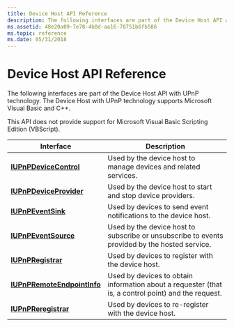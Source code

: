 ```yaml
---
title: Device Host API Reference
description: The following interfaces are part of the Device Host API with UPnP technology. The Device Host with UPnP technology supports Microsoft Visual Basic and C++.
ms.assetid: 48e20a09-7e78-4b8d-aa16-78751b6fb586
ms.topic: reference
ms.date: 05/31/2018
---
```


# Device Host API Reference

The following interfaces are part of the Device Host API with UPnP technology. The Device Host with UPnP technology supports Microsoft Visual Basic and C++.

This API does not provide support for Microsoft Visual Basic Scripting Edition (VBScript).



| Interface                                                  | Description                                                                                         |
|------------------------------------------------------------|-----------------------------------------------------------------------------------------------------|
| [**IUPnPDeviceControl**](/windows/desktop/api/Upnphost/nn-upnphost-iupnpdevicecontrol)           | Used by the device host to manage devices and related services.                                     |
| [**IUPnPDeviceProvider**](/windows/desktop/api/Upnphost/nn-upnphost-iupnpdeviceprovider)         | Used by the device host to start and stop device providers.                                         |
| [**IUPnPEventSink**](/windows/desktop/api/Upnphost/nn-upnphost-iupnpeventsink)                   | Used by devices to send event notifications to the device host.                                     |
| [**IUPnPEventSource**](/windows/desktop/api/Upnphost/nn-upnphost-iupnpeventsource)               | Used by the device host to subscribe or unsubscribe to events provided by the hosted service.       |
| [**IUPnPRegistrar**](/windows/desktop/api/Upnphost/nn-upnphost-iupnpregistrar)                   | Used by devices to register with the device host.                                                   |
| [**IUPnPRemoteEndpointInfo**](/windows/desktop/api/Upnphost/nn-upnphost-iupnpremoteendpointinfo) | Used by devices to obtain information about a requester (that is, a control point) and the request. |
| [**IUPnPReregistrar**](/windows/desktop/api/Upnphost/nn-upnphost-iupnpreregistrar)               | Used by devices to re-register with the device host.                                                |



 

 

 




